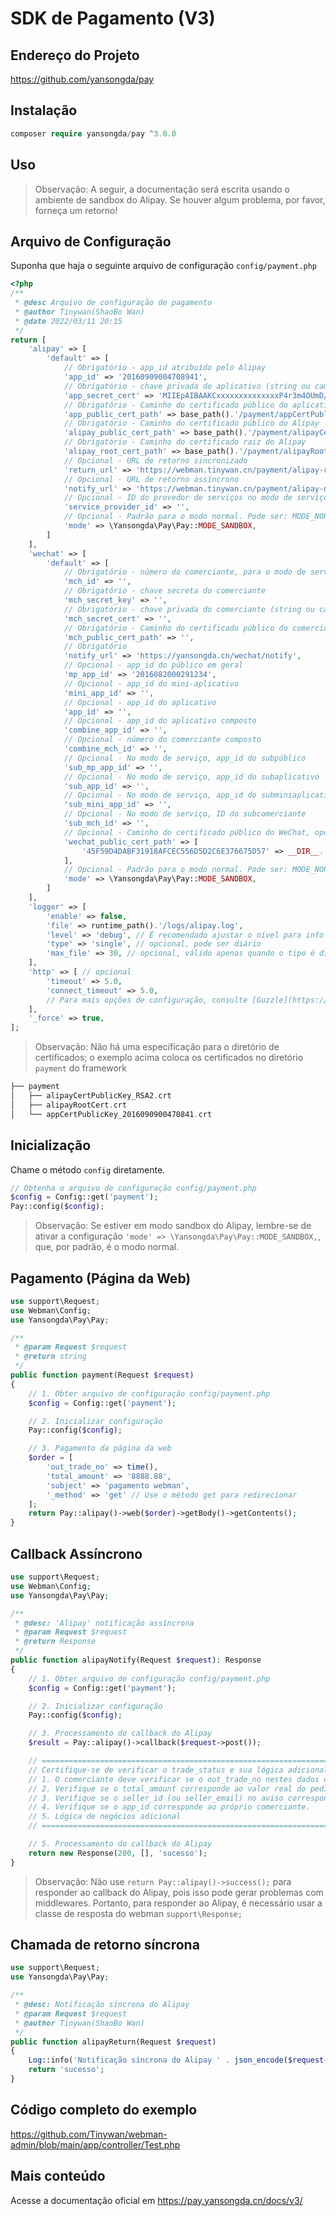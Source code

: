 # SDK de Pagamento (V3)

## Endereço do Projeto

 https://github.com/yansongda/pay

## Instalação

```php
composer require yansongda/pay ^3.0.0
```

## Uso

> Observação: A seguir, a documentação será escrita usando o ambiente de sandbox do Alipay. Se houver algum problema, por favor, forneça um retorno!

## Arquivo de Configuração

Suponha que haja o seguinte arquivo de configuração `config/payment.php`

```php
<?php
/**
 * @desc Arquivo de configuração de pagamento
 * @author Tinywan(ShaoBo Wan)
 * @date 2022/03/11 20:15
 */
return [
    'alipay' => [
        'default' => [
            // Obrigatório - app_id atribuído pelo Alipay
            'app_id' => '20160909004708941',
            // Obrigatório - chave privada do aplicativo (string ou caminho)
            'app_secret_cert' => 'MIIEpAIBAAKCxxxxxxxxxxxxxxP4r3m4OUmD/+XDgCg==',
            // Obrigatório - Caminho do certificado público do aplicativo
            'app_public_cert_path' => base_path().'/payment/appCertPublicKey_2016090900470841.crt',
            // Obrigatório - Caminho do certificado público do Alipay
            'alipay_public_cert_path' => base_path().'/payment/alipayCertPublicKey_RSA2.crt',
            // Obrigatório - Caminho do certificado raiz do Alipay
            'alipay_root_cert_path' => base_path().'/payment/alipayRootCert.crt',
            // Opcional - URL de retorno sincronizado
            'return_url' => 'https://webman.tinywan.cn/payment/alipay-return',
            // Opcional - URL de retorno assíncrono
            'notify_url' => 'https://webman.tinywan.cn/payment/alipay-notify',
            // Opcional - ID do provedor de serviços no modo de serviço, quando o modo for Pay::MODE_SERVICE
            'service_provider_id' => '',
            // Opcional - Padrão para o modo normal. Pode ser: MODE_NORMAL, MODE_SANDBOX, MODE_SERVICE
            'mode' => \Yansongda\Pay\Pay::MODE_SANDBOX,
        ]
    ],
    'wechat' => [
        'default' => [
            // Obrigatório - número do comerciante, para o modo de serviço seria o número do comerciante do provedor de serviços
            'mch_id' => '',
            // Obrigatório - chave secreta do comerciante
            'mch_secret_key' => '',
            // Obrigatório - chave privada do comerciante (string ou caminho)
            'mch_secret_cert' => '',
            // Obrigatório - Caminho do certificado público do comerciante
            'mch_public_cert_path' => '',
            // Obrigatório
            'notify_url' => 'https://yansongda.cn/wechat/notify',
            // Opcional - app_id do público em geral
            'mp_app_id' => '2016082000291234',
            // Opcional - app_id do mini-aplicativo
            'mini_app_id' => '',
            // Opcional - app_id do aplicativo
            'app_id' => '',
            // Opcional - app_id do aplicativo composto
            'combine_app_id' => '',
            // Opcional - número do comerciante composto
            'combine_mch_id' => '',
            // Opcional - No modo de serviço, app_id do subpúblico
            'sub_mp_app_id' => '',
            // Opcional - No modo de serviço, app_id do subaplicativo
            'sub_app_id' => '',
            // Opcional - No modo de serviço, app_id do subminiaplicativo
            'sub_mini_app_id' => '',
            // Opcional - No modo de serviço, ID do subcomerciante
            'sub_mch_id' => '',
            // Opcional - Caminho do certificado público do WeChat, opcional, é altamente recomendável configurar este parâmetro no modo fpm do php
            'wechat_public_cert_path' => [
                '45F59D4DABF31918AFCEC556D5D2C6E376675D57' => __DIR__.'/Cert/wechatPublicKey.crt',
            ],
            // Opcional - Padrão para o modo normal. Pode ser: MODE_NORMAL, MODE_SERVICE
            'mode' => \Yansongda\Pay\Pay::MODE_SANDBOX,
        ]
    ],
    'logger' => [
        'enable' => false,
        'file' => runtime_path().'/logs/alipay.log',
        'level' => 'debug', // É recomendado ajustar o nível para info em ambientes de produção e debug em ambientes de desenvolvimento
        'type' => 'single', // opcional, pode ser diário
        'max_file' => 30, // opcional, válido apenas quando o tipo é diário, padrão de 30 dias
    ],
    'http' => [ // opcional
        'timeout' => 5.0,
        'connect_timeout' => 5.0,
        // Para mais opções de configuração, consulte [Guzzle](https://guzzle-cn.readthedocs.io/zh_CN/latest/request-options.html)
    ],
    '_force' => true,
];
```

> Observação: Não há uma especificação para o diretório de certificados; o exemplo acima coloca os certificados no diretório `payment` do framework

```php
├── payment
│   ├── alipayCertPublicKey_RSA2.crt
│   ├── alipayRootCert.crt
│   └── appCertPublicKey_2016090900470841.crt
```

## Inicialização

Chame o método `config` diretamente.

```php
// Obtenha o arquivo de configuração config/payment.php
$config = Config::get('payment');
Pay::config($config);
```

> Observação: Se estiver em modo sandbox do Alipay, lembre-se de ativar a configuração `'mode' => \Yansongda\Pay\Pay::MODE_SANDBOX,`, que, por padrão, é o modo normal.

## Pagamento (Página da Web)

```php
use support\Request;
use Webman\Config;
use Yansongda\Pay\Pay;

/**
 * @param Request $request
 * @return string
 */
public function payment(Request $request)
{
    // 1. Obter arquivo de configuração config/payment.php
    $config = Config::get('payment');

    // 2. Inicializar configuração
    Pay::config($config);

    // 3. Pagamento da página da web
    $order = [
        'out_trade_no' => time(),
        'total_amount' => '8888.88',
        'subject' => 'pagamento webman',
        '_method' => 'get' // Use o método get para redirecionar
    ];
    return Pay::alipay()->web($order)->getBody()->getContents();
}
```

## Callback Assíncrono

```php
use support\Request;
use Webman\Config;
use Yansongda\Pay\Pay;

/**
 * @desc: 'Alipay' notificação assíncrona
 * @param Request $request
 * @return Response
 */
public function alipayNotify(Request $request): Response
{
    // 1. Obter arquivo de configuração config/payment.php
    $config = Config::get('payment');

    // 2. Inicializar configuração
    Pay::config($config);

    // 3. Processamento do callback do Alipay
    $result = Pay::alipay()->callback($request->post());

    // ===================================================================================================
    // Certifique-se de verificar o trade_status e sua lógica adicional. Apenas quando o status do aviso de transação for TRADE_SUCCESS ou TRADE_FINISHED, o Alipay considerará que o pagamento foi efetuado com sucesso.
    // 1. O comerciante deve verificar se o out_trade_no nestes dados de aviso é o número do pedido criado no sistema do comerciante;
    // 2. Verifique se o total_amount corresponde ao valor real do pedido (ou seja, o valor do pedido criado pelo comerciante);
    // 3. Verifique se o seller_id (ou seller_email) no aviso corresponde à entidade operacional deste pedido out_trade_no;
    // 4. Verifique se o app_id corresponde ao próprio comerciante.
    // 5. Lógica de negócios adicional
    // ===================================================================================================

    // 5. Processamento do callback do Alipay
    return new Response(200, [], 'sucesso');
}
```

> Observação: Não use `return Pay::alipay()->success();` para responder ao callback do Alipay, pois isso pode gerar problemas com middlewares. Portanto, para responder ao Alipay, é necessário usar a classe de resposta do webman `support\Response;`
## Chamada de retorno síncrona

```php
use support\Request;
use Yansongda\Pay\Pay;

/**
 * @desc: Notificação síncrona do Alipay
 * @param Request $request
 * @author Tinywan(ShaoBo Wan)
 */
public function alipayReturn(Request $request)
{
    Log::info('Notificação síncrona do Alipay ' . json_encode($request->get()));
    return 'sucesso';
}
```

## Código completo do exemplo

https://github.com/Tinywan/webman-admin/blob/main/app/controller/Test.php

## Mais conteúdo

Acesse a documentação oficial em https://pay.yansongda.cn/docs/v3/
